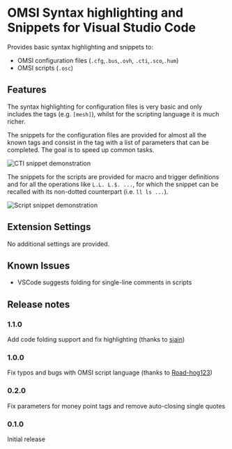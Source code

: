 # OMSI Syntax highlighting and Snippets for Visual Studio Code

Provides basic syntax highlighting and snippets to:
+ OMSI configuration files (`.cfg`,`.bus`,`.ovh`, `.cti`,`.sco`,`.hum`)
+ OMSI scripts (`.osc`)

## Features

The syntax highlighting for configuration files is very basic and only includes the tags (e.g. `[mesh]`), whilst for the scripting language it is much richer.

The snippets for the configuration files are provided for almost all the known tags and consist in the tag with a list of parameters that can be completed. The goal is to speed up common tasks.

![CTI snippet demonstration](./images/screencast-cti.gif)

The snippets for the scripts are provided for macro and trigger definitions
and for all the operations like `L.L. L.$. ...`, for which the snippet can
be recalled with its non-dotted counterpart (i.e. `ll ls ...`).

![Script snippet demonstration](./images/screencast-script.gif)

## Extension Settings

No additional settings are provided.

## Known Issues

- VSCode suggests folding for single-line comments in scripts

## Release notes

### 1.1.0
Add code folding support and fix highlighting (thanks to [sjain](https://github.com/sjain882))

### 1.0.0
Fix typos and bugs with OMSI script language (thanks to [Road-hog123](https://github.com/Road-hog123))

### 0.2.0
Fix parameters for money point tags and remove auto-closing single quotes

### 0.1.0
Initial release
